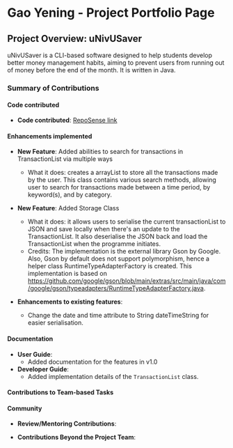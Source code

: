 # Gao Yening - Project Portfolio Page

## Project Overview: uNivUSaver

uNivUSaver is a CLI-based software designed to help students develop better money management habits, aiming to prevent users from running out of money before the end of the month. It is written in Java.

### Summary of Contributions
#### Code contributed
* **Code contributed**: [RepoSense link](https://nus-cs2113-ay2425s1.github.io/tp-dashboard/?search=Gao%20Yening&sort=groupTitle&sortWithin=title&timeframe=commit&mergegroup=&groupSelect=groupByRepos&breakdown=true&checkedFileTypes=docs~functional-code~test-code~other&since=2024-09-20&tabOpen=true&tabType=authorship&tabAuthor=Gao327&tabRepo=AY2425S1-CS2113-W10-4%2Ftp%5Bmaster%5D&authorshipIsMergeGroup=false&authorshipFileTypes=docs~functional-code~test-code~other&authorshipIsBinaryFileTypeChecked=false&authorshipIsIgnoredFilesChecked=false)

#### Enhancements implemented
* **New Feature**: Added abilities to search for transactions in TransactionList via multiple ways
    * What it does: creates a arrayList to store all the transactions made by the user. This class contains various search methods, allowing user to search for transactions made between a time period, by keyword(s), and by category.

* **New Feature**: Added Storage Class
    * What it does: it allows users to serialise the current transactionList to JSON and save locally when there's an update to the TransactionList. It also deserialise the JSON back and load the TransactionList when the programme initiates.
    * Credits: The implementation is the external library Gson by Google. Also, Gson by default does not support polymorphism, hence a helper class RuntimeTypeAdapterFactory is created. This implementation is based on https://github.com/google/gson/blob/main/extras/src/main/java/com/google/gson/typeadapters/RuntimeTypeAdapterFactory.java.

* **Enhancements to existing features**:
    * Change the date and time attribute to String dateTimeString for easier serialisation.

#### Documentation
* **User Guide**:
    * Added documentation for the features in v1.0
* **Developer Guide**:
    * Added implementation details of the `TransactionList` class.

#### Contributions to Team-based Tasks

#### Community
* **Review/Mentoring Contributions**:

* **Contributions Beyond the Project Team**:

